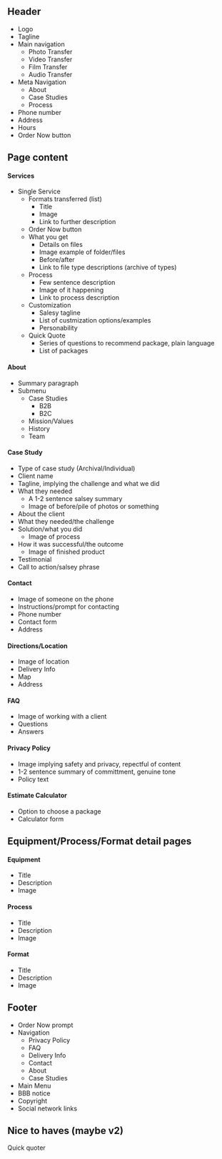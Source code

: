 ## Header

- Logo
- Tagline
- Main navigation
	- Photo Transfer
	- Video Transfer
	- Film Transfer
	- Audio Transfer
- Meta Navigation
	- About
	- Case Studies
	- Process
- Phone number
- Address
- Hours
- Order Now button

## Page content

#### Services

-  Single Service
	- Formats transferred (list)
		- Title
		- Image
		- Link to further description
	- Order Now button
	- What you get
		- Details on files
		- Image example of folder/files
		- Before/after
		- Link to file type descriptions (archive of types)
	- Process
		- Few sentence description
		- Image of it happening
		- Link to process description
	- Customization
		- Salesy tagline
		- List of custmization options/examples
		- Personability
	- Quick Quote
		- Series of questions to recommend package, plain language
		- List of packages

#### About

- Summary paragraph
- Submenu
	- Case Studies
		- B2B
		- B2C
	- Mission/Values
	- History
	- Team

#### Case Study

- Type of case study (Archival/Individual)
- Client name
- Tagline, implying the challenge and what we did
- What they needed
	- A 1-2 sentence salsey summary
	- Image of before/pile of photos or something
- About the client 
- What they needed/the challenge
- Solution/what you did
	- Image of process
- How it was successful/the outcome
	- Image of finished product
- Testimonial
- Call to action/salsey phrase

#### Contact

- Image of someone on the phone
- Instructions/prompt for contacting
- Phone number
- Contact form
- Address

#### Directions/Location

- Image of location
- Delivery Info
- Map
- Address

#### FAQ

- Image of working with a client
- Questions
- Answers

#### Privacy Policy

- Image implying safety and privacy, repectful of content
- 1-2 sentence summary of committment, genuine tone
- Policy text

#### Estimate Calculator

- Option to choose a package
- Calculator form

## Equipment/Process/Format detail pages

#### Equipment

- Title
- Description
- Image

#### Process

- Title
- Description
- Image

#### Format

- Title
- Description
- Image

## Footer

- Order Now prompt
- Navigation
	- Privacy Policy
	- FAQ
	- Delivery Info
	- Contact
	- About
	- Case Studies
- Main Menu
- BBB notice
- Copyright
- Social network links




## Nice to haves (maybe v2)

Quick quoter